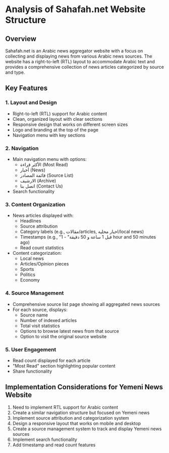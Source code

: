# Analysis of Sahafah.net Website Structure

## Overview
Sahafah.net is an Arabic news aggregator website with a focus on collecting and displaying news from various Arabic news sources. The website has a right-to-left (RTL) layout to accommodate Arabic text and provides a comprehensive collection of news articles categorized by source and type.

## Key Features

### 1. Layout and Design
- Right-to-left (RTL) support for Arabic content
- Clean, organized layout with clear sections
- Responsive design that works on different screen sizes
- Logo and branding at the top of the page
- Navigation menu with key sections

### 2. Navigation
- Main navigation menu with options:
  - الأكثر قراءة (Most Read)
  - أخبار (News)
  - قائمة المصادر (Source List)
  - الارشيف (Archive)
  - اتصل بنا (Contact Us)
- Search functionality

### 3. Content Organization
- News articles displayed with:
  - Headlines
  - Source attribution
  - Category labels (e.g., مقالات/articles, اخبار محلية/local news)
  - Timestamps (e.g., "قبل 1 ساعة و 50 دقيقة" - 1 hour and 50 minutes ago)
  - Read count statistics
- Content categorization:
  - Local news
  - Articles/Opinion pieces
  - Sports
  - Politics
  - Economy

### 4. Source Management
- Comprehensive source list page showing all aggregated news sources
- For each source, displays:
  - Source name
  - Number of indexed articles
  - Total visit statistics
  - Options to browse latest news from that source
  - Option to visit the original source website

### 5. User Engagement
- Read count displayed for each article
- "Most Read" section highlighting popular content
- Share functionality

## Implementation Considerations for Yemeni News Website
1. Need to implement RTL support for Arabic content
2. Create a similar navigation structure but focused on Yemeni news
3. Implement source attribution and categorization system
4. Design a responsive layout that works on mobile and desktop
5. Create a source management system to track and display Yemeni news sources
6. Implement search functionality
7. Add timestamp and read count features
